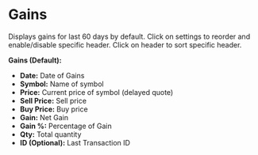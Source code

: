 # **Gains**

Displays gains for last 60 days by default. 
Click on settings to reorder and enable/disable specific header.
Click on header to sort specific header.

**Gains (Default):**
  - **Date:** Date of Gains
  - **Symbol:** Name of symbol
  - **Price:** Current price of symbol (delayed quote)
  - **Sell Price:** Sell price
  - **Buy Price:** Buy price
  - **Gain:** Net Gain
  - **Gain %:** Percentage of Gain
  - **Qty:** Total quantity
  - **ID (Optional):** Last Transaction ID 
